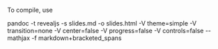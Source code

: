 To compile, use

pandoc -t revealjs -s slides.md -o slides.html -V theme=simple -V transition=none -V center=false -V progress=false -V controls=false --mathjax -f markdown+bracketed_spans
